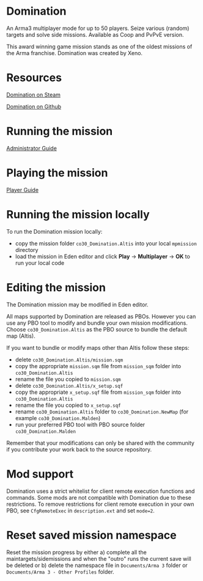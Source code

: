 # Domination
An Arma3 multiplayer mode for up to 50 players. Seize various (random) targets and solve side missions. Available as Coop and PvPvE version.

This award winning game mission stands as one of the oldest missions of the Arma franchise. Domination was created by Xeno.

# Resources

[Domination on Steam](https://steamcommunity.com/sharedfiles/filedetails/comments/332088703)

[Domination on Github](https://github.com/Xeno69/Domination)

# Running the mission

[Administrator Guide](https://github.com/Xeno69/Domination/wiki/Administrator-Guide)

# Playing the mission

[Player Guide](https://github.com/Xeno69/Domination/wiki/Player-Guide)

# Running the mission locally

To run the Domination mission locally:

* copy the mission folder `co30_Domination.Altis` into your local `mpmission` directory
* load the mission in Eden editor and click **Play** -> **Multiplayer** -> **OK** to run your local code

# Editing the mission

The Domination mission may be modified in Eden editor.

All maps supported by Domination are released as PBOs.  However you can use any PBO tool to modify and bundle your own mission modifications.  Choose `co30_Domination.Altis` as the PBO source to bundle the default map (Altis).

If you want to bundle or modify maps other than Altis follow these steps:

* delete `co30_Domination.Altis/mission.sqm`
* copy the appropriate `mission.sqm` file from `mission_sqm` folder into `co30_Domination.Altis`
* rename the file you copied to `mission.sqm`
* delete `co30_Domination.Altis/x_setup.sqf`
* copy the appropriate `x_setup.sqf` file from `mission_sqm` folder into `co30_Domination.Altis`
* rename the file you copied to `x_setup.sqf`
* rename `co30_Domination.Altis` folder to `co30_Domination.NewMap` (for example `co30_Domination.Malden`)
* run your preferred PBO tool with PBO source folder `co30_Domination.Malden`

Remember that your modifications can only be shared with the community if you contribute your work back to the source repository.

# Mod support

Domination uses a strict whitelist for client remote execution functions and commands. Some mods are not compatible with Domination due to these restrictions. To remove restrictions for client remote execution in your own PBO, see `CfgRemoteExec` in `description.ext` and set `mode=2`.

# Reset saved mission namespace

Reset the mission progress by either a) complete all the maintargets/sidemissions and when the "outro" runs the current save will be deleted or b) delete the namespace file in `Documents/Arma 3` folder or `Documents/Arma 3 - Other Profiles` folder.
